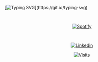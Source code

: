 [![Typing SVG](https://readme-typing-svg.herokuapp.com?color=%2336BCF7&center=true&vCenter=true&width=700&lines=Hi+there+👋,+I+am+Divyang+Kuntar.;+Welcome+to+My+GitHub+Profile!;+I'm+a+passionate+learner+and+problem+solver.;+I+love+exploring+tech+and+building+cool+projects.;+Always+learning+new+things.+💡;+Let's+connect+and+create+something+awesome!)](https://git.io/typing-svg)


&nbsp;<div align="center" style="width='256';height='64';">
[![Spotify](https://spotify-readme-novatorem.vercel.app/api/spotify?background_color=0d1117&border_color=ffffff)](https://open.spotify.com/user/31ozx53q3vuswt6x7qgfzrxijqoe?si=af92237981f1414b)
</div>

&nbsp;<div align="center">
 
  [![Linkedin](https://img.shields.io/badge/linked-in-369?style=flat-square&logo=linkedin&logoColor=white&color=blue)](https://www.linkedin.com/in/kuntardivyang)
 
  [![Visits](https://komarev.com/ghpvc/?username=kuntardivyang&logo=GitHub&label=Profile%20Views&color=336699&logoColor=white&style=flat-square)](https://github.com/kuntardivyang)
</div>
